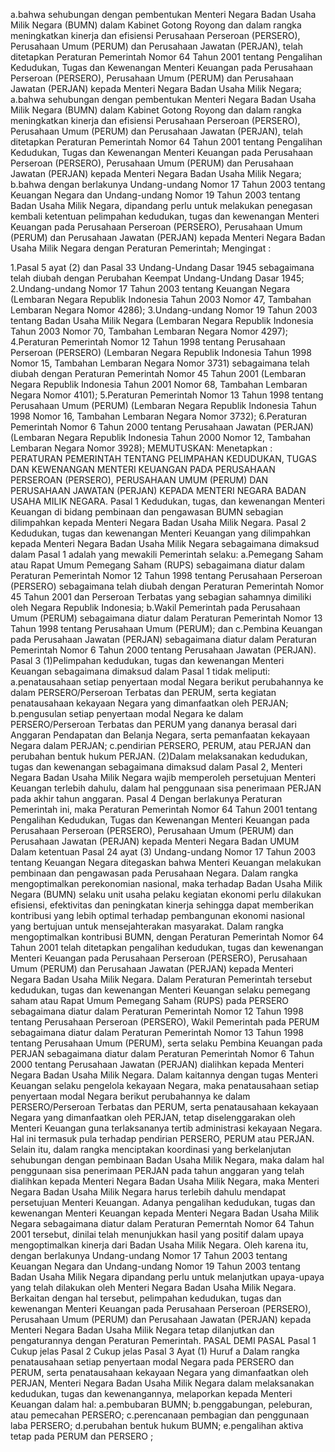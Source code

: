  a.bahwa sehubungan dengan pembentukan Menteri Negara Badan Usaha Milik Negara (BUMN) dalam Kabinet Gotong Royong dan dalam rangka meningkatkan kinerja dan efisiensi Perusahaan Perseroan (PERSERO), Perusahaan Umum (PERUM) dan Perusahaan Jawatan (PERJAN), telah ditetapkan Peraturan Pemerintah Nomor 64 Tahun 2001 tentang Pengalihan Kedudukan, Tugas dan Kewenangan Menteri Keuangan pada Perusahaan Perseroan (PERSERO), Perusahaan Umum (PERUM) dan Perusahaan Jawatan (PERJAN) kepada Menteri Negara Badan Usaha Milik Negara;
a.bahwa sehubungan dengan pembentukan Menteri Negara Badan Usaha Milik Negara (BUMN) dalam Kabinet Gotong Royong dan dalam rangka meningkatkan kinerja dan efisiensi Perusahaan Perseroan (PERSERO), Perusahaan Umum (PERUM) dan Perusahaan Jawatan (PERJAN), telah ditetapkan Peraturan Pemerintah Nomor 64 Tahun 2001 tentang Pengalihan Kedudukan, Tugas dan Kewenangan Menteri Keuangan pada Perusahaan Perseroan (PERSERO), Perusahaan Umum (PERUM) dan Perusahaan Jawatan (PERJAN) kepada Menteri Negara Badan Usaha Milik Negara;
b.bahwa dengan berlakunya Undang-undang Nomor 17 Tahun 2003 tentang Keuangan Negara dan Undang-undang Nomor 19 Tahun 2003 tentang Badan Usaha Milik Negara, dipandang perlu untuk melakukan penegasan kembali ketentuan pelimpahan kedudukan, tugas dan kewenangan Menteri Keuangan pada Perusahaan Perseroan (PERSERO), Perusahaan Umum (PERUM) dan Perusahaan Jawatan (PERJAN) kepada Menteri Negara Badan Usaha Milik Negara dengan Peraturan Pemerintah;
Mengingat :

1.Pasal 5 ayat (2) dan Pasal 33 Undang-Undang Dasar 1945 sebagaimana telah diubah dengan Perubahan Keempat Undang-Undang Dasar 1945;
2.Undang-undang Nomor 17 Tahun 2003 tentang Keuangan Negara (Lembaran Negara Republik Indonesia Tahun 2003 Nomor 47, Tambahan Lembaran Negara Nomor 4286);
3.Undang-undang Nomor 19 Tahun 2003 tentang Badan Usaha Milik Negara (Lembaran Negara Republik Indonesia Tahun 2003 Nomor 70, Tambahan Lembaran Negara Nomor 4297);
4.Peraturan Pemerintah Nomor 12 Tahun 1998 tentang Perusahaan Perseroan (PERSERO) (Lembaran Negara Republik Indonesia Tahun 1998 Nomor 15, Tambahan Lembaran Negara Nomor 3731) sebagaimana telah diubah dengan Peraturan Pemerintah Nomor 45 Tahun 2001 (Lembaran Negara Republik Indonesia Tahun 2001 Nomor 68, Tambahan Lembaran Negara Nomor 4101);
5.Peraturan Pemerintah Nomor 13 Tahun 1998 tentang Perusahaan Umum (PERUM) (Lembaran Negara Republik Indonesia Tahun 1998 Nomor 16, Tambahan Lembaran Negara Nomor 3732);
6.Peraturan Pemerintah Nomor 6 Tahun 2000 tentang Perusahaan Jawatan (PERJAN) (Lembaran Negara Republik Indonesia Tahun 2000 Nomor 12, Tambahan Lembaran Negara Nomor 3928);
MEMUTUSKAN:
 Menetapkan : PERATURAN PEMERINTAH TENTANG PELIMPAHAN KEDUDUKAN, TUGAS DAN KEWENANGAN MENTERI KEUANGAN PADA PERUSAHAAN PERSEROAN (PERSERO), PERUSAHAAN UMUM (PERUM) DAN PERUSAHAAN JAWATAN (PERJAN) KEPADA MENTERI NEGARA BADAN USAHA MILIK NEGARA. Pasal 1 Kedudukan, tugas, dan kewenangan Menteri Keuangan di bidang pembinaan dan pengawasan BUMN sebagian dilimpahkan kepada Menteri Negara Badan Usaha Milik Negara. Pasal 2 Kedudukan, tugas dan kewenangan Menteri Keuangan yang dilimpahkan kepada Menteri Negara Badan Usaha Milik Negara sebagaimana dimaksud dalam Pasal 1 adalah yang mewakili Pemerintah selaku:
a.Pemegang Saham atau Rapat Umum Pemegang Saham (RUPS) sebagaimana diatur dalam Peraturan Pemerintah Nomor 12 Tahun 1998 tentang Perusahaan Perseroan (PERSERO) sebagaimana telah diubah dengan Peraturan Pemerintah Nomor 45 Tahun 2001 dan Perseroan Terbatas yang sebagian sahamnya dimiliki oleh Negara Republik Indonesia;
b.Wakil Pemerintah pada Perusahaan Umum (PERUM) sebagaimana diatur dalam Peraturan Pemerintah Nomor 13 Tahun 1998 tentang Perusahaan Umum (PERUM); dan
c.Pembina Keuangan pada Perusahaan Jawatan (PERJAN) sebagaimana diatur dalam Peraturan Pemerintah Nomor 6 Tahun 2000 tentang Perusahaan Jawatan (PERJAN). Pasal 3 (1)Pelimpahan kedudukan, tugas dan kewenangan Menteri Keuangan sebagaimana dimaksud dalam Pasal 1 tidak meliputi:
a.penatausahaan setiap penyertaan modal Negara berikut perubahannya ke dalam PERSERO/Perseroan Terbatas dan PERUM, serta kegiatan penatausahaan kekayaan Negara yang dimanfaatkan oleh PERJAN;
b.pengusulan setiap penyertaan modal Negara ke dalam PERSERO/Perseroan Terbatas dan PERUM yang dananya berasal dari Anggaran Pendapatan dan Belanja Negara, serta pemanfaatan kekayaan Negara dalam PERJAN;
c.pendirian PERSERO, PERUM, atau PERJAN dan perubahan bentuk hukum PERJAN. (2)Dalam melaksanakan kedudukan, tugas dan kewenangan sebagaimana dimaksud dalam Pasal 2, Menteri Negara Badan Usaha Milik Negara wajib memperoleh persetujuan Menteri Keuangan terlebih dahulu, dalam hal penggunaan sisa penerimaan PERJAN pada akhir tahun anggaran. Pasal 4 Dengan berlakunya Peraturan Pemerintah ini, maka Peraturan Pemerintah Nomor 64 Tahun 2001 tentang Pengalihan Kedudukan, Tugas dan Kewenangan Menteri Keuangan pada Perusahaan Perseroan (PERSERO), Perusahaan Umum (PERUM) dan Perusahaan Jawatan (PERJAN) kepada Menteri Negara Badan UMUM Dalam ketentuan Pasal 24 ayat (3) Undang-undang Nomor 17 Tahun 2003 tentang Keuangan Negara ditegaskan bahwa Menteri Keuangan melakukan pembinaan dan pengawasan pada Perusahaan Negara. Dalam rangka mengoptimalkan perekonomian nasional, maka terhadap Badan Usaha Milik Negara (BUMN) selaku unit usaha pelaku kegiatan ekonomi perlu dilakukan efisiensi, efektivitas dan peningkatan kinerja sehingga dapat memberikan kontribusi yang lebih optimal terhadap pembangunan ekonomi nasional yang bertujuan untuk mensejahterakan masyarakat. Dalam rangka mengoptimalkan kontribusi BUMN, dengan Peraturan Pemerintah Nomor 64 Tahun 2001 telah ditetapkan pengalihan kedudukan, tugas dan kewenangan Menteri Keuangan pada Perusahaan Perseroan (PERSERO), Perusahaan Umum (PERUM) dan Perusahaan Jawatan (PERJAN) kepada Menteri Negara Badan Usaha Milik Negara. Dalam Peraturan Pemerintah tersebut kedudukan, tugas dan kewenangan Menteri Keuangan selaku pemegang saham atau Rapat Umum Pemegang Saham (RUPS) pada PERSERO sebagaimana diatur dalam Peraturan Pemerintah Nomor 12 Tahun 1998 tentang Perusahaan Perseroan (PERSERO), Wakil Pemerintah pada PERUM sebagaimana diatur dalam Peraturan Pemerintah Nomor 13 Tahun 1998 tentang Perusahaan Umum (PERUM), serta selaku Pembina Keuangan pada PERJAN sebagaimana diatur dalam Peraturan Pemerintah Nomor 6 Tahun 2000 tentang Perusahaan Jawatan (PERJAN) dialihkan kepada Menteri Negara Badan Usaha Milik Negara. Dalam kaitannya dengan tugas Menteri Keuangan selaku pengelola kekayaan Negara, maka penatausahaan setiap penyertaan modal Negara berikut perubahannya ke dalam PERSERO/Perseroan Terbatas dan PERUM, serta penatausahaan kekayaan Negara yang dimanfaatkan oleh PERJAN, tetap diselenggarakan oleh Menteri Keuangan guna terlaksananya tertib administrasi kekayaan Negara. Hal ini termasuk pula terhadap pendirian PERSERO, PERUM atau PERJAN. Selain itu, dalam rangka menciptakan koordinasi yang berkelanjutan sehubungan dengan pembinaan Badan Usaha Milik Negara, maka dalam hal penggunaan sisa penerimaan PERJAN pada tahun anggaran yang telah dialihkan kepada Menteri Negara Badan Usaha Milik Negara, maka Menteri Negara Badan Usaha Milik Negara harus terlebih dahulu mendapat persetujuan Menteri Keuangan. Adanya pengalihan kedudukan, tugas dan kewenangan Menteri Keuangan kepada Menteri Negara Badan Usaha Milik Negara sebagaimana diatur dalam Peraturan Pemerntah Nomor 64 Tahun 2001 tersebut, dinilai telah menunjukkan hasil yang positif dalam upaya mengoptimalkan kinerja dari Badan Usaha Milik Negara. Oleh karena itu, dengan berlakunya Undang-undang Nomor 17 Tahun 2003 tentang Keuangan Negara dan Undang-undang Nomor 19 Tahun 2003 tentang Badan Usaha Milik Negara dipandang perlu untuk melanjutkan upaya-upaya yang telah dilakukan oleh Menteri Negara Badan Usaha Milik Negara. Berkaitan dengan hal tersebut, pelimpahan kedudukan, tugas dan kewenangan Menteri Keuangan pada Perusahaan Perseroan (PERSERO), Perusahaan Umum (PERUM) dan Perusahaan Jawatan (PERJAN) kepada Menteri Negara Badan Usaha Milik Negara tetap dilanjutkan dan pengaturannya dengan Peraturan Pemerintah. PASAL DEMI PASAL Pasal 1 Cukup jelas Pasal 2 Cukup jelas Pasal 3 Ayat (1) Huruf a Dalam rangka penatausahaan setiap penyertaan modal Negara pada PERSERO dan PERUM, serta penatausahaan kekayaan Negara yang dimanfaatkan oleh PERJAN, Menteri Negara Badan Usaha Milik Negara dalam melaksanakan kedudukan, tugas dan kewenangannya, melaporkan kepada Menteri Keuangan dalam hal:
a.pembubaran BUMN;
b.penggabungan, peleburan, atau pemecahan PERSERO;
c.perencanaan pembagian dan penggunaan laba PERSERO;
d.perubahan bentuk hukum BUMN;
e.pengalihan aktiva tetap pada PERUM dan PERSERO ;